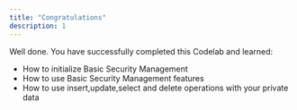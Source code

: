 ```yaml
---
title: "Congratulations"
description: 1
---
```


<p>Well done. You have successfully completed this Codelab and learned:</p>
<ul>
<li>How to initialize Basic Security Management</li>
<li>How to use Basic Security Management features</li>
<li>How to use insert,update,select and delete operations with your private data</li>
</ul>
